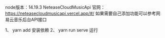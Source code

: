node版本：14.19.3
NeteaseCloudMusicApi 官网：https://neteasecloudmusicapi.vercel.app/#/
如果需要自己添加功能可以参考网易云音乐后台API接口

1、 yarn add 安装依赖
2、 yarn run serve 运行
